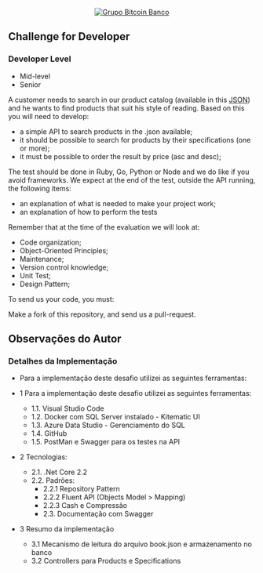 <p align="center">
  <a href="https://www.btc-banco.com">
      <img src="https://s3.amazonaws.com/assinaturas-de-emails/btc.png" alt="Grupo Bitcoin Banco"/>
  </a>
</p>

## Challenge for Developer

### Developer Level
- Mid-level
- Senior

A customer needs to search in our product catalog (available in this <a href="https://github.com/Bitcoin-Banco-Cryptocurrency/challenge/blob/master/books.json">JSON</a>) and he wants to find products that suit his style of reading.
Based on this you will need to develop:

- a simple API to search products in the .json available;
- it should be possible to search for products by their specifications (one or more);
- it must be possible to order the result by price (asc and desc);

The test should be done in Ruby, Go, Python or Node and we do like if you avoid frameworks. We expect at the end of the test, outside the API running, the following items:

- an explanation of what is needed to make your project work;
- an explanation of how to perform the tests

Remember that at the time of the evaluation we will look at:

- Code organization;
- Object-Oriented Principles;
- Maintenance;
- Version control knowledge;
- Unit Test;
- Design Pattern;

To send us your code, you must:

Make a fork of this repository, and send us a pull-request.

## Observações do Autor

### Detalhes da Implementação

- Para a implementação deste desafio utilizei as seguintes ferramentas:

- 1 Para a implementação deste desafio utilizei as seguintes ferramentas:
	- 1.1. Visual Studio Code
	- 1.2. Docker com SQL Server instalado - Kitematic UI
	- 1.3. Azure Data Studio - Gerenciamento do SQL
	- 1.4. GitHub
	- 1.5. PostMan e Swagger para os testes na API

- 2 Tecnologias:
	- 2.1. .Net Core 2.2
	- 2.2. Padrões:
		- 2.2.1 Repository Pattern
		- 2.2.2 Fluent API (Objects Model > Mapping)
		- 2.2.3 Cash e Compressão
		- 2.3. Documentação com Swagger

- 3 Resumo da implementação
	- 3.1 Mecanismo de leitura do arquivo book.json e armazenamento no banco
	- 3.2 Controllers para Products e Specifications
